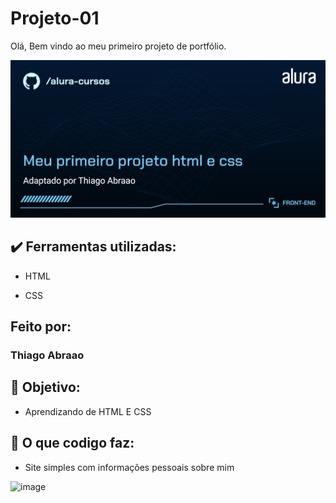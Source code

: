 # Projeto-01

Olá, Bem vindo ao meu primeiro projeto de portfólio.

![image](https://raw.githubusercontent.com/Thiago-engenheiro/Arquivos-Pessoais/main/Fotos/Template%20de%20capa%20repositorio%20para%20github.png)

## ✔️ Ferramentas utilizadas:

* HTML

* CSS

## Feito por:

### Thiago Abraao

## 🎯 Objetivo:

* Aprendizando de HTML E CSS

## 🔨 O que codigo faz:

* Site simples com informações pessoais sobre mim

![image](https://user-images.githubusercontent.com/77756047/211304452-220fedf0-f91b-490f-8a65-a60ce860bc5c.png)





